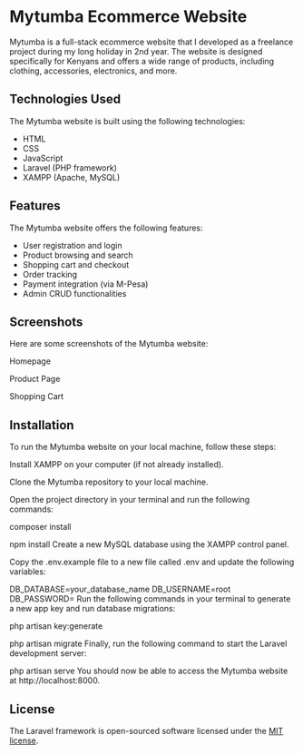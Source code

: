 # Mytumba Ecommerce Website
Mytumba is a full-stack ecommerce website that I developed as a freelance project during my long holiday in 2nd year. The website is designed specifically for Kenyans and offers a wide range of products, including clothing, accessories, electronics, and more.

## Technologies Used
The Mytumba website is built using the following technologies:

* HTML
* CSS
* JavaScript
* Laravel (PHP framework)
* XAMPP (Apache, MySQL)
## Features
The Mytumba website offers the following features:

* User registration and login
* Product browsing and search
* Shopping cart and checkout
* Order tracking
* Payment integration (via M-Pesa)
* Admin CRUD functionalities

## Screenshots
Here are some screenshots of the Mytumba website:

Homepage

Product Page

Shopping Cart

## Installation
To run the Mytumba website on your local machine, follow these steps:

Install XAMPP on your computer (if not already installed).

Clone the Mytumba repository to your local machine.

Open the project directory in your terminal and run the following commands:


composer install

npm install
Create a new MySQL database using the XAMPP control panel.

Copy the .env.example file to a new file called .env and update the following variables:

DB_DATABASE=your_database_name
DB_USERNAME=root
DB_PASSWORD=
Run the following commands in your terminal to generate a new app key and run database migrations:

php artisan key:generate

php artisan migrate
Finally, run the following command to start the Laravel development server:

php artisan serve
You should now be able to access the Mytumba website at http://localhost:8000.

## License

The Laravel framework is open-sourced software licensed under the [MIT license](https://opensource.org/licenses/MIT).
